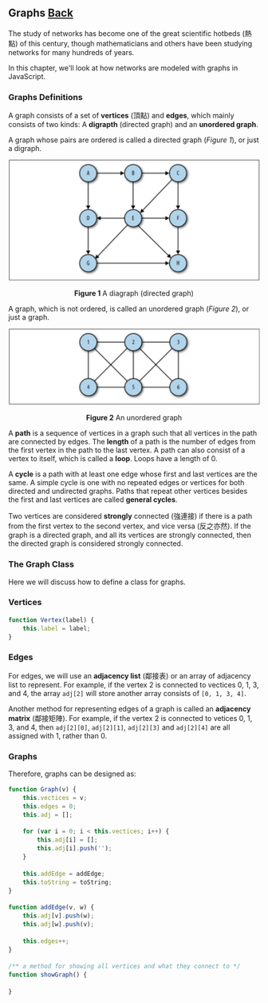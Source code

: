 ## Graphs [Back](./../data_structure.md)

The study of networks has become one of the great scientific hotbeds (熱點) of this century, though mathematicians and others have been studying networks for many hundreds of years.

In this chapter, we'll look at how networks are modeled with graphs in JavaScript.

### Graphs Definitions

A graph consists of a set of **vertices** (頂點) and **edges**, which mainly consists of two kinds: A **digrapth** (directed graph) and an **unordered graph**.

A graph whose pairs are ordered is called a directed graph (*Figure 1*), or just a digraph.

<p align="center">
    <img src="./a_digraph.png" title="diagraph" alt="diagraph" />
</p>

<p align="center">
    <strong>Figure 1</strong> A diagraph (directed graph)
</p>

A graph, which is not ordered, is called an unordered graph (*Figure 2*), or just a graph.

<p align="center">
    <img src="./an_unordered_graph.png" title="unordered graph" alt="unordered graph" />
</p>

<p align="center">
    <strong>Figure 2</strong> An unordered graph
</p>

A **path** is a sequence of vertices in a graph such that all vertices in the path are connected by edges. The **length** of a path is the number of edges from the first vertex in the path to the last vertex. A path can also consist of a vertex to itself, which is called a **loop**. Loops have a length of 0. 

A **cycle** is a path with at least one edge whose first and last vertices are the same. A simple cycle is one with no repeated edges or vertices for both directed and undirected graphs. Paths that repeat other vertices besides the first and last vertices are called **general cycles**. 

Two vertices are considered **strongly** connected (強連接) if there is a path from the first vertex to the second vertex, and vice versa (反之亦然). If the graph is a directed graph, and all its vertices are strongly connected, then the directed graph is considered strongly connected.

### The Graph Class

Here we will discuss how to define a class for graphs.

### Vertices

```js
function Vertex(label) {
    this.label = label;
}
```

### Edges

For edges, we will use an **adjacency list** (鄰接表) or an array of adjacency list to represent. For example, if the vertex 2 is connected to vectices 0, 1, 3, and 4, the array `adj[2]` will store another array consists of `[0, 1, 3, 4]`.

Another method for representing edges of a graph is called an **adjacency matrix** (鄰接矩陣). For example, if the vertex 2 is connected to vetices 0, 1, 3, and 4, then `adj[2][0]`, `adj[2][1]`, `adj[2][3]` and `adj[2][4]` are all assigned with 1, rather than 0.

### Graphs

Therefore, graphs can be designed as:

```js
function Graph(v) {
    this.vectices = v;
    this.edges = 0;
    this.adj = [];
    
    for (var i = 0; i < this.vectices; i++) {
        this.adj[i] = [];
        this.adj[i].push('');
    }
    
    this.addEdge = addEdge;
    this.toString = toString;
}

function addEdge(v, w) {
    this.adj[v].push(w);
    this.adj[w].push(v);
    
    this.edges++;
}

/** a method for showing all vertices and what they connect to */
function showGraph() {
    
}
```

